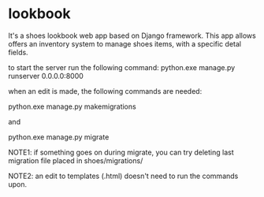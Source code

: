 # lookbook

It's a shoes lookbook web app based on Django framework.
This app allows offers an inventory system to manage shoes items, with a specific detal fields.

to start the server run the following command: python.exe manage.py runserver 0.0.0.0:8000

when an edit is made, the following commands are needed:

  python.exe manage.py makemigrations
  
and
  
  python.exe manage.py migrate
  
NOTE1: if something goes on during migrate, you can try deleting last migration file placed in shoes/migrations/

NOTE2: an edit to templates (.html) doesn't need to run the commands upon.
